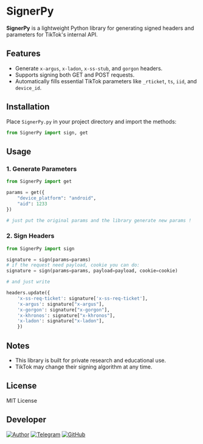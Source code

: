 # SignerPy

**SignerPy** is a lightweight Python library for generating signed headers and parameters for TikTok's internal API.

## Features

- Generate `x-argus`, `x-ladon`, `x-ss-stub`, and `gorgon` headers.
- Supports signing both GET and POST requests.
- Automatically fills essential TikTok parameters like `_rticket`, `ts`, `iid`, and `device_id`.

## Installation

Place `SignerPy.py` in your project directory and import the methods:

```python
from SignerPy import sign, get
```

## Usage

### 1. Generate Parameters

```python
from SignerPy import get

params = get({
    "device_platform": "android",
    "aid": 1233
})

# just put the original params and the library generate new params !
```

### 2. Sign Headers

```python
from SignerPy import sign

signature = sign(params=params)
# if the request need payload, cookie you can do:
signature = sign(params=params, payload=payload, cookie=cookie)

# and just write

headers.update({
    'x-ss-req-ticket': signature['x-ss-req-ticket'],
    'x-argus': signature["x-argus"],
    'x-gorgon': signature["x-gorgon"],
    'x-khronos': signature["x-khronos"],
    'x-ladon': signature["x-ladon"],
    })


```

## Notes

- This library is built for private research and educational use.
- TikTok may change their signing algorithm at any time.

## License

MIT License

## Developer

[![Author](https://img.shields.io/badge/Author-L7N-blue?style=for-the-badge&logo=github)](https://github.com/is-L7N)
[![Telegram](https://img.shields.io/badge/Telegram-PyL7N-2CA5E0?style=for-the-badge&logo=telegram)](https://t.me/PyL7N)
[![GitHub](https://img.shields.io/badge/GitHub-is--L7N-181717?style=for-the-badge&logo=github)](https://github.com/is-L7N)

